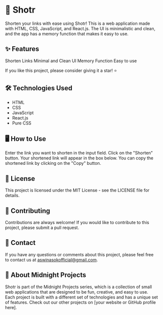 # 🚀 Shotr
Shorten your links with ease using Shotr! This is a web application made with HTML, CSS, JavaScript, and React.js. 
The UI is minimalistic and clean, and the app has a memory function that makes it easy to use.

## ✨ Features
Shorten Links
Minimal and Clean UI
Memory Function
Easy to use

If you like this project, please consider giving it a star! ⭐️

## 🛠️ Technologies Used
- HTML
- CSS
- JavaScript
- React.js
- Pure CSS

## 🖥️ How to Use
Enter the link you want to shorten in the input field.
Click on the "Shorten" button.
Your shortened link will appear in the box below.
You can copy the shortened link by clicking on the "Copy" button.

## 📝 License
This project is licensed under the MIT License - see the LICENSE file for details.

## 🤝 Contributing
Contributions are always welcome! If you would like to contribute to this project, please submit a pull request.

## 📧 Contact
If you have any questions or comments about this project, please feel free to contact us at aswinasokofficial@gmail.com.

## 🌟 About Midnight Projects
Shotr is part of the Midnight Projects series, which is a collection of small web applications that are designed to be fun, creative, and easy to use. 
Each project is built with a different set of technologies and has a unique set of features. 
Check out our other projects on [your website or GitHub profile here].
